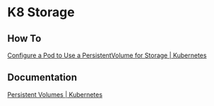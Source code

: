 # K8 Storage



## How To

[Configure a Pod to Use a PersistentVolume for Storage | Kubernetes](https://kubernetes.io/docs/tasks/configure-pod-container/configure-persistent-volume-storage/)

## Documentation

[Persistent Volumes | Kubernetes](https://kubernetes.io/docs/concepts/storage/persistent-volumes/)